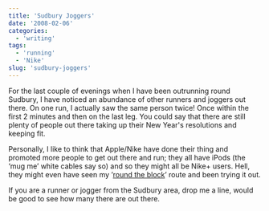 ```yaml
---
title: 'Sudbury Joggers'
date: '2008-02-06'
categories:
  - 'writing'
tags:
  - 'running'
  - 'Nike'
slug: 'sudbury-joggers'
---
```


For the last couple of evenings when I have been outrunning round Sudbury, I have noticed an abundance of other runners and joggers out there. On one run, I actually saw the same person twice! Once within the first 2 minutes and then on the last leg. You could say that there are still plenty of people out there taking up their New Year's resolutions and keeping fit.

Personally, I like to think that Apple/Nike have done their thing and promoted more people to get out there and run; they all have iPods (the ‘mug me’ white cables say so) and so they might all be Nike+ users. Hell, they might even have seen my ’[round the block](https://nikeplus.nike.com/nikeplus/?l=mapit,1690290893)’ route and been trying it out.

If you are a runner or jogger from the Sudbury area, drop me a line, would be good to see how many there are out there.
